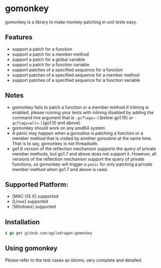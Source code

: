 # gomonkey

gomonkey is a library to make monkey patching in unit tests easy.

## Features

+ support a patch for a function
+ support a patch for a member method
+ support a patch for a global variable
+ support a patch for a function variable
+ support patches of a specified sequence for a function
+ support patches of a specified sequence for a member method
+ support patches of a specified sequence for a function variable

## Notes
+ gomonkey fails to patch a function or a member method if inlining is enabled, please running your tests with inlining disabled by adding the command line argument that is `-gcflags=-l`(below go1.10) or `-gcflags=all=-l`(go1.10 and above).
+ gomonkey should work on any amd64 system.
+ A panic may happen when a goroutine is patching a function or a member method that is visited by another goroutine at the same time. That is to say, gomonkey is not threadsafe.
+ go1.6 version of the reflection mechanism supports the query of private member methods, but go1.7 and above does not support it. However, all versions of the reflection mechanism support the query of private functions, so gomonkey will trigger a `panic` for only patching a private member method when go1.7 and above is used.


## Supported Platform:

- [MAC OS X] supported
- [Linux] supported
- [Windows] supported

## Installation
```go
$ go get github.com/agiledragon/gomonkey
```
## Using gomonkey

Please refer to the test cases as idioms, very complete and detailed.

